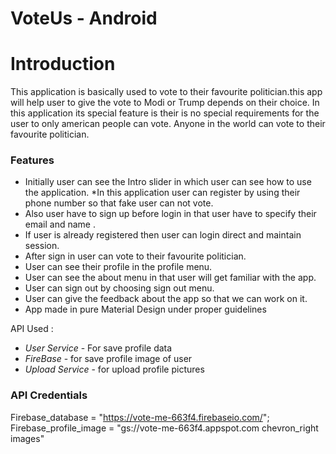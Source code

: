 # VoteUs - Android #

# Introduction #

This application is basically used to vote to their favourite politician.this app will help user to give the vote to Modi or Trump depends on their choice.
In this application its special feature is their is no special requirements for the user to only american people can vote. Anyone in the world can vote to their favourite politician.


### Features ###

* Initially user can see the Intro slider in which user can see how to use the application.
*In this application user can register by using their phone number so that fake user can not vote.
* Also user have to sign up before login in that user have to specify their email and name .
* If user is already registered then user can login direct and maintain session.
* After sign in user can vote to their favourite politician.
* User can see their profile in the profile menu.
* User can see the about menu in that user will get familiar with the app.
* User can sign out by choosing sign out menu.
* User can give the feedback about the app so that we can work on it.
* App made in pure Material Design under proper guidelines




API Used : 

* *User Service* - For save profile data
* *FireBase* - for save profile image of user
* *Upload Service* - for upload profile pictures


### API Credentials ###
 Firebase_database = "https://vote-me-663f4.firebaseio.com/";
 Firebase_profile_image = "gs://vote-me-663f4.appspot.com chevron_right images"
 
